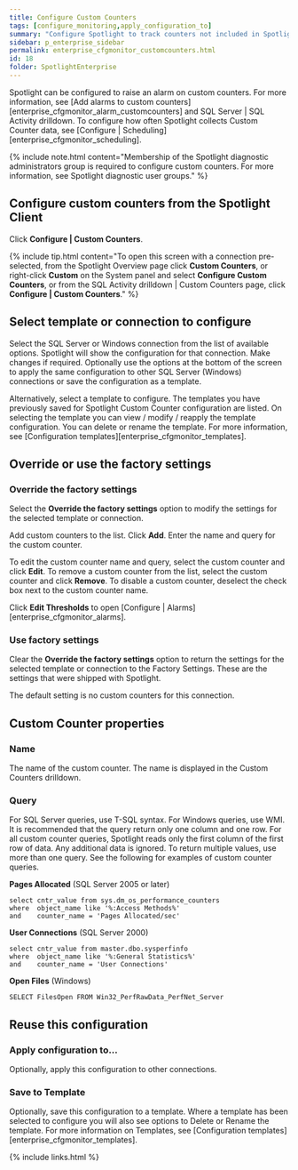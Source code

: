 ```yaml
---
title: Configure Custom Counters
tags: [configure_monitoring,apply_configuration_to]
summary: "Configure Spotlight to track counters not included in Spotlight."
sidebar: p_enterprise_sidebar
permalink: enterprise_cfgmonitor_customcounters.html
id: 18
folder: SpotlightEnterprise
---
```


Spotlight can be configured to raise an alarm on custom counters. For more information, see [Add alarms to custom counters][enterprise_cfgmonitor_alarm_customcounters] and SQL Server \| SQL Activity drilldown. To configure how often Spotlight collects Custom Counter data, see [Configure \| Scheduling][enterprise_cfgmonitor_scheduling].

{% include note.html content="Membership of the Spotlight diagnostic administrators group is required to configure custom counters. For more information, see Spotlight diagnostic user groups." %}


## Configure custom counters from the Spotlight Client

Click **Configure \| Custom Counters**.

{% include tip.html content="To open this screen with a connection pre-selected, from the Spotlight Overview page click **Custom Counters**, or right-click **Custom** on the System panel and select **Configure Custom Counters**, or from the SQL Activity drilldown \| Custom Counters page, click **Configure \| Custom Counters**." %}

## Select template or connection to configure

Select the SQL Server or Windows connection from the list of available options. Spotlight will show the configuration for that connection. Make changes if required. Optionally use the options at the bottom of the screen to apply the same configuration to other SQL Server (Windows) connections or save the configuration as a template.

Alternatively, select a template to configure. The templates you have previously saved for Spotlight Custom Counter configuration are listed. On selecting the template you can view / modify / reapply the template configuration. You can delete or rename the template. For more information, see [Configuration templates][enterprise_cfgmonitor_templates].

## Override or use the factory settings

### Override the factory settings

Select the **Override the factory settings** option to modify the settings for the selected template or connection.

Add custom counters to the list. Click **Add**. Enter the name and query for the custom counter.

To edit the custom counter name and query, select the custom counter and click **Edit**. To remove a custom counter from the list, select the custom counter and click **Remove**. To disable a custom counter, deselect the check box next to the custom counter name.

Click **Edit Thresholds** to open [Configure \| Alarms][enterprise_cfgmonitor_alarms].

### Use factory settings

Clear the **Override the factory settings** option to return the settings for the selected template or connection to the Factory Settings. These are the settings that were shipped with Spotlight.

The default setting is no custom counters for this connection.


## Custom Counter properties

### Name

The name of the custom counter. The name is displayed in the Custom Counters drilldown.

### Query

For SQL Server queries, use T-SQL syntax. For Windows queries, use WMI. It is recommended that the query return only one column and one row. For all custom counter queries, Spotlight reads only the first column of the first row of data. Any additional data is ignored. To return multiple values, use more than one query. See the following for examples of custom counter queries.

**Pages Allocated** (SQL Server 2005 or later)

```
select cntr_value from sys.dm_os_performance_counters
where  object_name like '%:Access Methods%'
and    counter_name = 'Pages Allocated/sec'
```

**User Connections** (SQL Server 2000)

```
select cntr_value from master.dbo.sysperfinfo
where  object_name like '%:General Statistics%'
and    counter_name = 'User Connections'
```

**Open Files** (Windows)

```
SELECT FilesOpen FROM Win32_PerfRawData_PerfNet_Server
```

## Reuse this configuration

### Apply configuration to…  

Optionally, apply this configuration to other connections.

### Save to Template  

Optionally, save this configuration to a template. Where a template has been selected to configure you will also see options to Delete or Rename the template. For more information on Templates, see [Configuration templates][enterprise_cfgmonitor_templates].



{% include links.html %}
